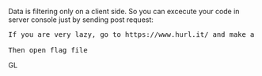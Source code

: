 Data is filtering only on a client side. So you can excecute your code in server console just by sending post request:
<pre>
If you are very lazy, go to https://www.hurl.it/ and make a post request with parameter: IP: ; ls <br>
Then open flag file
</pre>
GL